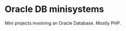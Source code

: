 Oracle DB minisystems
=========================

Mini projects involving an Oracle Database. Mostly PHP.
